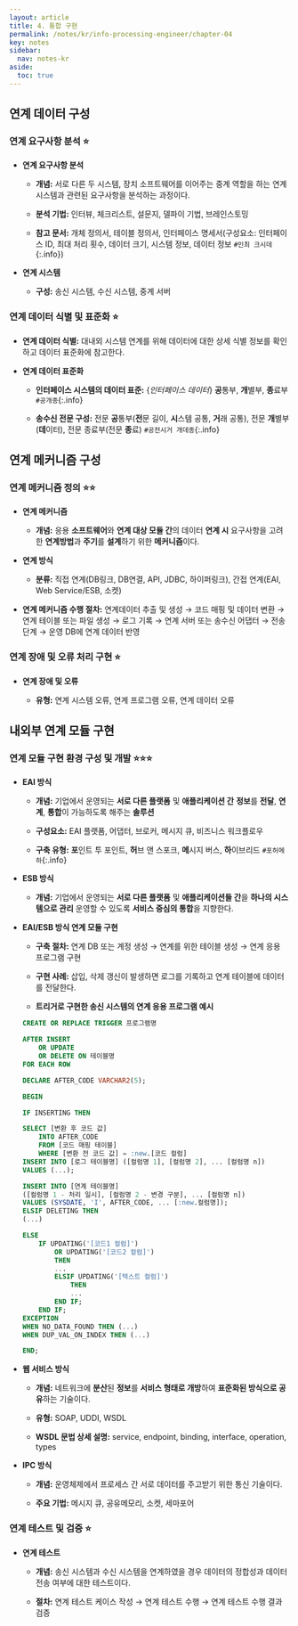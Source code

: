 ```yaml
---
layout: article
title: 4. 통합 구현
permalink: /notes/kr/info-processing-engineer/chapter-04
key: notes
sidebar:
  nav: notes-kr
aside:
  toc: true
---
```


## 연계 데이터 구성
### 연계 요구사항 분석 :star:

* **연계 요구사항 분석**

    - **개념:** 서로 다른 두 시스템, 장치 소프트웨어를 이어주는 중계 역할을 하는 연계 시스템과 관련된 요구사항을 분석하는 과정이다.

    - **분석 기법:** 인터뷰, 체크리스트, 설문지, 델파이 기법, 브레인스토밍

    - **참고 문서:** 개체 정의서, 테이블 정의서, 인터페이스 명세서(구성요소: 인터페이스 ID, 최대 처리 횟수, 데이터 크기, 시스템 정보, 데이터 정보 `#인최 크시데`{:.info})

* **연계 시스템**

    - **구성:** 송신 시스템, 수신 시스템, 중계 서버

### 연계 데이터 식별 및 표준화 :star:

* **연계 데이터 식별:** 대내외 시스템 연계를 위해 데이터에 대한 상세 식별 정보를 확인하고 데이터 표준화에 참고한다.

* **연계 데이터 표준화**

    - **인터페이스 시스템의 데이터 표준:** {*인터페이스 데이터*} **공**통부, **개**별부, **종**료부 `#공개종`{:.info}

    - **송수신 전문 구성:** 전문 **공**통부(**전**문 길이, **시**스템 공통, **거**래 공통), 전문 **개**별부(**데**이터), 전문 종료부(전문 **종**료) `#공전시거 개데종`{:.info}

## 연계 메커니즘 구성
### 연계 메커니즘 정의 :star::star:

* **연계 메커니즘**

    - **개념:** 응용 **소프트웨어**와 **연계 대상 모듈 간**의 데이터 **연계 시** 요구사항을 고려한 **연계방법**과 **주기**를 **설계**하기 위한 **메커니즘**이다.

* **연계 방식**

    - **분류:** 직접 연계(DB링크, DB연결, API, JDBC, 하이퍼링크), 간접 연계(EAI, Web Service/ESB, 소켓)

* **연계 메커니즘 수행 절차:** 연계데이터 추출 및 생성 → 코드 매핑 및 데이터 변환 → 연계 테이블 또는 파일 생성 → 로그 기록 → 연계 서버 또는 송수신 어댑터 → 전송 단계 → 운영 DB에 연계 데이터 반영

### 연계 장애 및 오류 처리 구현 :star:

* **연계 장애 및 오류**

    - **유형:** 연계 시스템 오류, 연계 프로그램 오류, 연계 데이터 오류

## 내외부 연계 모듈 구현
### 연계 모듈 구현 환경 구성 및 개발 :star::star::star:

* **EAI 방식**

    - **개념:** 기업에서 운영되는 **서로 다른 플랫폼** 및 **애플리케이션 간** **정보**를 **전달**, **연계**, **통합**이 가능하도록 해주는 **솔루션**

    - **구성요소:** EAI 플랫폼, 어댑터, 브로커, 메시지 큐, 비즈니스 워크플로우

    - **구축 유형:** **포**인트 투 포인트, **허**브 앤 스포크, **메**시지 버스, **하**이브리드 `#포허메하`{:.info}

* **ESB 방식**

    - **개념:** 기업에서 운영되는 **서로 다른 플랫폼** 및 **애플리케이션들 간**을 **하나의 시스템으로 관리** 운영할 수 있도록 **서비스 중심의 통합**을 지향한다.

* **EAI/ESB 방식 연계 모듈 구현**

    - **구축 절차:** 연계 DB 또는 계정 생성 → 연계를 위한 테이블 생성 → 연계 응용 프로그램 구현

    - **구현 사례:** 삽입, 삭제 갱신이 발생하면 로그를 기록하고 연계 테이블에 데이터를 전달한다.

    - **트리거로 구현한 송신 시스템의 연계 응용 프로그램 예시**

    ```sql
    CREATE OR REPLACE TRIGGER 프로그램명
    
    AFTER INSERT
    	OR UPDATE
    	OR DELETE ON 테이블명
    FOR EACH ROW
    
    DECLARE AFTER_CODE VARCHAR2(5);
    
    BEGIN
    
    IF INSERTING THEN
    
    SELECT [변환 후 코드 값]
    	INTO AFTER_CODE
    	FROM [코드 매핑 테이블]
    	WHERE [변환 전 코드 값] = :new.[코드 컬럼]
    INSERT INTO [로그 테이블명] ([컬럼명 1], [컬럼명 2], ... [컬럼명 n])
    VALUES (...);
    
    INSERT INTO [연계 테이블명]
    ([컬럼명 1 - 처리 일시], [컬럼명 2 - 변경 구분], ... [컬럼명 n])
    VALUES (SYSDATE, 'I', AFTER_CODE, ... [:new.컬럼명]);
    ELSIF DELETING THEN
    (...)
    
    ELSE
    	IF UPDATING('[코드1 컬럼]')
    		OR UPDATING('[코드2 컬럼]')
    		THEN
    		...
    		ELSIF UPDATING('[텍스트 컬럼]')
    			THEN
    			...
    		END IF;
    	END IF;
    EXCEPTION
    WHEN NO_DATA_FOUND THEN (...)
    WHEN DUP_VAL_ON_INDEX THEN (...)
    
    END;
    ```

* **웹 서비스 방식**

    - **개념:** 네트워크에 **분산**된 **정보**를 **서비스 형태로 개방**하여 **표준화된 방식으로 공유**하는 기술이다.

    - **유형:** SOAP, UDDI, WSDL

    - **WSDL 문법 상세 설명:** service, endpoint, binding, interface, operation, types

* **IPC 방식**

    - **개념:** 운영체제에서 프로세스 간 서로 데이터를 주고받기 위한 통신 기술이다.

    - **주요 기법:** 메시지 큐, 공유메모리, 소켓, 세마포어

### 연계 테스트 및 검증 :star:

* **연계 테스트**

    - **개념:** 송신 시스템과 수신 시스템을 연계하였을 경우 데이터의 정합성과 데이터 전송 여부에 대한 테스트이다.

    - **절차:** 연계 테스트 케이스 작성 → 연계 테스트 수행 → 연계 테스트 수행 결과 검증